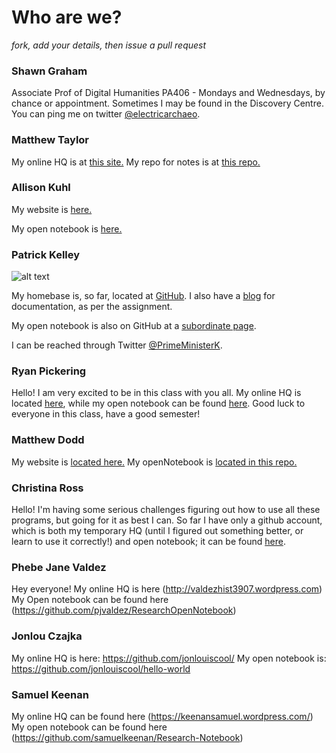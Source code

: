 # Who are we?

*fork, add your details, then issue a pull request*

### Shawn Graham

Associate Prof of Digital Humanities
PA406 - Mondays and Wednesdays, by chance or appointment. Sometimes I may be found in the Discovery Centre. You can ping me on twitter [@electricarchaeo](http://twitter.com/electricarchaeo).

### Matthew Taylor

My online HQ is at [this site.](http://www.MATTHEWPORTFOLIO.COM)
My repo for notes is at [this repo.](https://github.com/Ottawagunner/ResearchHistoryNotes) 

### Allison Kuhl

My website is [here.](http://2kuhl4u.wordpress.com/)

My open notebook is [here.](https://github.com/AllisonKuhl/my-research-notebook)

### Patrick Kelley
![alt text](https://pbs.twimg.com/profile_images/2746337559/1460ca3cc59a2459ec258159eb299b70.jpeg "Gorgeous, huh?  It's just your reflection in my forehead.")

My homebase is, so far, located at [GitHub](https://github.com/Prytanis).  I also have a [blog](http://primeministerkelley.blogspot.ca/) for documentation, as per the assignment.

My open notebook is also on GitHub at a [subordinate page](https://github.com/Prytanis/HIST3907B-ResearchNotes).

I can be reached through Twitter [@PrimeMinisterK](http://twitter.com/@PrimeMinisterK).

### Ryan Pickering

Hello! I am very excited to be in this class with you all. My online HQ is located [here](http://ryanpickering.github.io), while my open notebook can be found [here](https://github.com/ryanpickering/research-notebook-hist3907b). Good luck to everyone in this class, have a good semester!

### Matthew Dodd

My website is [located here.](http://www.matthew-dodd.com)
My openNotebook is [located in this repo.](https://github.com/matthewdodd/hist3907b/tree/master/openNotebook)

### Christina Ross

Hello! I'm having some serious challenges figuring out how to use all these programs, but going for it as best I can.  So far I have only a github account, which is both my temporary HQ (until I figured out something better, or learn to use it correctly!) and open notebook; it can be found [here](https://github.com/Xtina-R/Exercise-Notebook). 

### Phebe Jane Valdez

Hey everyone! 
My online HQ is here (http://valdezhist3907.wordpress.com)
My Open notebook can be found here (https://github.com/pjvaldez/ResearchOpenNotebook)

### Jonlou Czajka
My online HQ is here: https://github.com/jonlouiscool/
My open notebook is: https://github.com/jonlouiscool/hello-world 

### Samuel Keenan

My online HQ can be found here (https://keenansamuel.wordpress.com/)
My open notebook can be found here (https://github.com/samuelkeenan/Research-Notebook)
